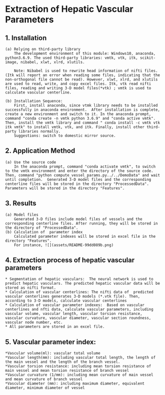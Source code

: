 # Extraction of Hepatic Vascular Parameters
  ## 1. Installation
    (a) Relying on third-party library
        The development environment of this module: Windows10, anaconda, python3.6.9. The used third-party libraries: vmtk, vtk, itk, scikit-image, nibabel, xlwt, xlrd, xlutils.

        Note: Nibabel is used to rewrite head information of nifti files. (Itk will report an error when reading some files, indicating that the non-orthogonal file cannot be read). However, xlwt, xlrd, and xlutils are used to read, write, and copy excel files. Itk, vtk read nifti files, reading and writing 3-D model files(*vtk) ; vmtk is used to calculate vascular centerline. 

    (b) Installation Sequence:
        First, install anaconda, since vtmk library needs to be installed successfully in anaconda environment.  After installation is complete, create a new environment and switch to it. In the anaconda prompt, command "conda create -n vmtk python 3.6.9" and "conda active vmtk". Then, install the vmtk library and command " conda install -c vmtk vtk itk vmtk" to install vmtk, vtk, and itk. Finally, install other third-party libraries normally. 
        Suggestions: switch to domestic mirror source.

  ## 2. Application Method
    (a) Use the source code
        In the anaconda prompt, command "conda activate vmtk", to switch to the vmtk environment and enter the directory of the source code. Then, command "python compute_vessel_params.py../../DemoData" and wait until completion.  Generated 3-D model files and the corresponding centerline files will be stored in the directory "ProcessedData". Parameters will be stored in the directory "Features".

  ## 3. Results
    (a) Model files
        Generated 3-D files include model files of vessels and the corresponding centerline files. After running, they will be stored in the directory of "ProcessedData".
    (b) Calculation of  parameter index
        Calculated parameter indexes will be stored in excel file in the directory "Features".
        For instance, ![](assets/README-99dd089b.png)


  ## 4. Extraction process of hepatic vascular parameters 
    * Segmentation of hepatic vasculars:  The neural network is used to predict hepatic vasculars. The predicted hepatic vascular data will be stored as nifti format.
    * Calculation of vascular centerlines: The nifti data of  predicted vascular centerlines generates 3-D models (*.vtk file). Then, according to 3-D models, calculate vascular centerlines
    * Calculation of vascular parameter indexes:  Based on vascular centerlines and nfti data, calculate vascular parameters, including vascular volume, vascular length, vascular torsion resistance, vascular curvature, vascular diameter, vascular section roundness, vascular node number, etc.
    * All parameters are stored in an excel file.

  ## 5. Vascular parameter index:
    *Vascular volume(ml): vascular total volume
    *Vascular length(mm): including vascular total length, the length of the main vessel and the length of the branch vessel.
    *Vascular torsion resistance: including mean torsion resistance of main vessel and mean torsion resistance of branch vessel
    *Vascular curvature (1/mm): including mean curvature of main vessel and mean curvature of branch vessel 
    *Vascular diameter (mm): including maximum diameter, equivalent diameter, minimum diameter of vessel
